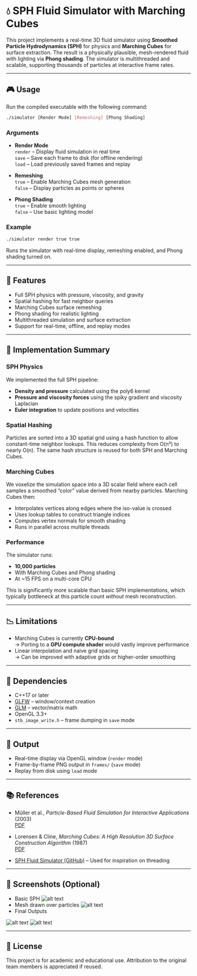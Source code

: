 
# 💧 SPH Fluid Simulator with Marching Cubes

This project implements a real-time 3D fluid simulator using **Smoothed Particle Hydrodynamics (SPH)** for physics and **Marching Cubes** for surface extraction. The result is a physically plausible, mesh-rendered fluid with lighting via **Phong shading**. The simulator is multithreaded and scalable, supporting thousands of particles at interactive frame rates.

---

## 🎮 Usage

Run the compiled executable with the following command:

```bash
./simulator [Render Mode] [Remeshing] [Phong Shading]
```

### Arguments

- **Render Mode**  
  `render` – Display fluid simulation in real time  
  `save` – Save each frame to disk (for offline rendering)  
  `load` – Load previously saved frames and replay

- **Remeshing**  
  `true` – Enable Marching Cubes mesh generation  
  `false` – Display particles as points or spheres

- **Phong Shading**  
  `true` – Enable smooth lighting  
  `false` – Use basic lighting model

### Example

```bash
./simulator render true true
```

Runs the simulator with real-time display, remeshing enabled, and Phong shading turned on.

---

## 🔧 Features

- Full SPH physics with pressure, viscosity, and gravity
- Spatial hashing for fast neighbor queries
- Marching Cubes surface remeshing
- Phong shading for realistic lighting
- Multithreaded simulation and surface extraction
- Support for real-time, offline, and replay modes

---

## 🧠 Implementation Summary

### SPH Physics

We implemented the full SPH pipeline:
- **Density and pressure** calculated using the poly6 kernel
- **Pressure and viscosity forces** using the spiky gradient and viscosity Laplacian
- **Euler integration** to update positions and velocities

### Spatial Hashing

Particles are sorted into a 3D spatial grid using a hash function to allow constant-time neighbor lookups. This reduces complexity from O(n²) to nearly O(n). The same hash structure is reused for both SPH and Marching Cubes.

### Marching Cubes

We voxelize the simulation space into a 3D scalar field where each cell samples a smoothed “color” value derived from nearby particles. Marching Cubes then:
- Interpolates vertices along edges where the iso-value is crossed
- Uses lookup tables to construct triangle indices
- Computes vertex normals for smooth shading
- Runs in parallel across multiple threads

### Performance

The simulator runs:
- **10,000 particles**
- With Marching Cubes and Phong shading
- At ~15 FPS on a multi-core CPU

This is significantly more scalable than basic SPH implementations, which typically bottleneck at this particle count *without* mesh reconstruction.

---

## 📉 Limitations

- Marching Cubes is currently **CPU-bound**  
  → Porting to a **GPU compute shader** would vastly improve performance
- Linear interpolation and naive grid spacing  
  → Can be improved with adaptive grids or higher-order smoothing

---

## 🧪 Dependencies

- C++17 or later
- [GLFW](https://www.glfw.org/) – window/context creation  
- [GLM](https://github.com/g-truc/glm) – vector/matrix math  
- OpenGL 3.3+  
- `stb_image_write.h` – frame dumping in `save` mode

---

## 📁 Output

- Real-time display via OpenGL window (`render` mode)
- Frame-by-frame PNG output in `frames/` (`save` mode)
- Replay from disk using `load` mode

---

## 📚 References

- Müller et al., *Particle-Based Fluid Simulation for Interactive Applications* (2003)  
  [PDF](https://matthias-research.github.io/pages/publications/sca03.pdf)

- Lorensen & Cline, *Marching Cubes: A High Resolution 3D Surface Construction Algorithm* (1987)  
  [PDF](https://dl.acm.org/doi/10.1145/37402.37422)

- [SPH Fluid Simulator (GitHub)](https://github.com/lijenicol/SPH-Fluid-Simulator) – Used for inspiration on threading

---

## 📸 Screenshots (Optional)
- Basic SPH 
![alt text](image.png)
- Mesh drawn over particles
![alt text](image-1.png)
- Final Outputs
  
![alt text](image-2.png)
![alt text](image-3.png)

---

## 🧼 License

This project is for academic and educational use. Attribution to the original team members is appreciated if reused.
